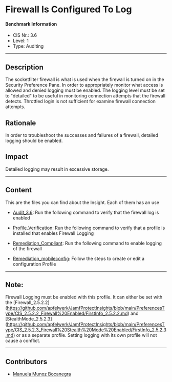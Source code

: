 # Firewall Is Configured To Log
#### Benchmark Information
- CIS Nr.: 3.6
- Level: 1
- Type: Auditing
------------------------
## Description



The socketfilter firewall is what is used when the firewall is turned on in the Security Preference Pane. In order to appropriately monitor what access is allowed and denied logging must be enabled. The logging level must be set to "detailed" to be useful in monitoring connection attempts that the firewall detects. Throttled login is not sufficient for examine firewall connection attempts.

## Rationale

In order to troubleshoot the successes and failures of a firewall, detailed logging should be enabled.

## Impact

Detailed logging may result in excessive storage.

---
## Content
This are the files you can find about the Insight. Each of them has an use 
* [Audit_3.6](https://github.com/apfelwerk/JamfProtectInsights/blob/main/AuditingType/CIS_3.6_Firewall%20Is%20Configured%20To%20Log/Audit_3.6.sh): Run the following command to verify that the firewall log is enabled

* [Profile_Verification](https://github.com/apfelwerk/JamfProtectInsights/blob/main/AuditingType/CIS_3.6_Firewall%20Is%20Configured%20To%20Log/Audit_3.6.sh): Run the following command to verify that a profile is installed that enables Firewall Logging

* [Remediation_Compliant](https://github.com/apfelwerk/JamfProtectInsights/blob/main/AuditingType/CIS_3.6_Firewall%20Is%20Configured%20To%20Log/Remediation_Compliant.sh): Run the following command to enable logging of the firewall

* [Remediation_mobileconfig](https://github.com/apfelwerk/JamfProtectInsights/blob/main/PreferencesType/CIS_2.2.1_Date%20%26%20Time%20Set%20Automatically/Remediation_mobileconfig.md): Follow the steps to create or edit a configuration Profile
---
## Note: 
Firewall Logging must be enabled with this profile. It can either be set with the [Firewall_2.5.2.2] (https://github.com/apfelwerk/JamfProtectInsights/blob/main/PreferencesType/CIS_2.5.2.2_Firewall%20Enabled/FirstInfo_2.5.2.2.md) and [StealthMode_2.5.2.3] (https://github.com/apfelwerk/JamfProtectInsights/blob/main/PreferencesType/CIS_2.5.2.3_Firewall%20Stealth%20Mode%20Enabled/FirstInfo_2.5.2.3.md) or as a separate profile. Setting logging with its own profile will not cause a conflict.

------------------------------------------------------------------------------------------------------------------------------------------------------------------------------------------------------------------------------------------------------------------------------------------------------------------------------
## Contributors
* [Manuela Munoz Bocanegra](https://github.com/manuelamunoz)


